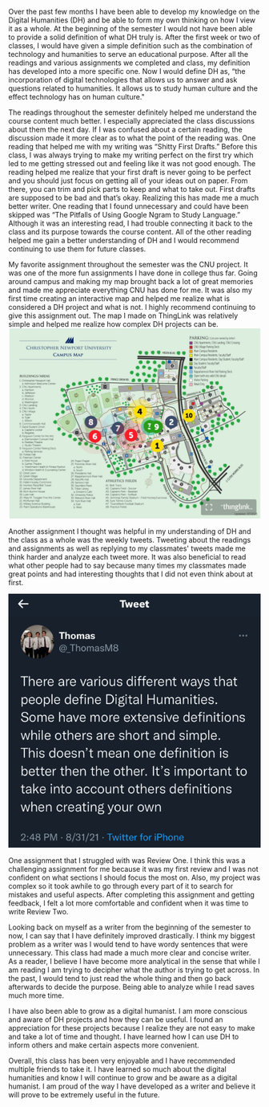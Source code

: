   Over the past few months I have been able to develop my knowledge on the Digital Humanities (DH) and be able to form my own thinking on how I view it as a whole. At the beginning of the semester I would not have been able to provide a solid definition of what DH truly is. After the first week or two of classes, I would have given a simple definition such as the combination of technology and humanities to serve an educational purpose. After all the readings and various assignments we completed and class, my definition has developed into a more specific one. Now I would define DH as, “the incorporation of digital technologies that allows us to answer and ask questions related to humanities. It allows us to study human culture and the effect technology has on human culture."
  
  The readings throughout the semester definitely helped me understand the course content much better. I especially appreciated the class discussions about them the next day. If I was confused about a certain reading, the discussion made it more clear as to what the point of the reading was. One reading that helped me with my writing was “Shitty First Drafts.” Before this class, I was always trying to make my writing perfect on the first try which led to me getting stressed out and feeling like it was not good enough. The reading helped me realize that your first draft is never going to be perfect and you should just focus on getting all of your ideas out on paper. From there, you can trim and pick parts to keep and what to take out. First drafts are supposed to be bad and that’s okay. Realizing this has made me a much better writer.
One reading that I found unnecessary and could have been skipped was “The Pitfalls of Using Google Ngram to Study Language.” Although it was an interesting read, I had trouble connecting it back to the class and its purpose towards the course content. All of the other reading helped me gain a better understanding of DH and I would recommend continuing to use them for future classes.

  My favorite assignment throughout the semester was the CNU project. It was one of the more fun assignments I have done in college thus far. Going around campus and making my map brought back a lot of great memories and made me appreciate everything CNU has done for me. It was also my first time creating an interactive map and helped me realize what is considered a DH project and what is not. I highly recommend continuing to give this assignment out. The map I made on ThingLink was relatively simple and helped me realize how complex DH projects can be.![ThingLink Map](https://raw.githubusercontent.com/Thomas-Mark/TMark/main/images/ThingLink%20map.JPG)
  
  Another assignment I thought was helpful in my understanding of DH and the class as a whole was the weekly tweets. Tweeting about the readings and assignments as well as replying to my classmates' tweets made me think harder and analyze each tweet more. It was also beneficial to read what other people had to say because many times my classmates made great points and had interesting thoughts that I did not even think about at first. 
  
  ![Tweets](https://raw.githubusercontent.com/Thomas-Mark/TMark/main/images/thomas%20tweets%20week%202%202%20(2).PNG)

  One assignment that I struggled with was Review One. I think this was a challenging assignment for me because it was my first review and I was not confident on what sections I should focus the most on. Also, my project was complex so it took awhile to go through every part of it to search for mistakes and useful aspects. After completing this assignment and getting feedback, I felt a lot more comfortable and confident when it was time to write Review Two.

  Looking back on myself as a writer from the beginning of the semester to now, I can say that I have definitely improved drastically. I think my biggest problem as a writer was I would tend to have wordy sentences that were unnecessary. This class had made a much more clear and concise writer. As a reader, I believe I have become more analytical in the sense that while I am reading I am trying to decipher what the author is trying to get across. In the past, I would tend to just read the whole thing and then go back afterwards to decide the purpose. Being able to analyze while I read saves much more time.
  
  I have also been able to grow as a digital humanist. I am more conscious and aware of DH projects and how they can be useful. I found an appreciation for these projects because I realize they are not easy to make and take a lot of time and thought. I have learned how I can use DH to inform others and make certain aspects more convenient.
  
  Overall, this class has been very enjoyable and I have recommended multiple friends to take it. I have learned so much about the digital humanities and know I will continue to grow and be aware as a digital humanist. I am proud of the way I have developed as a writer and believe it will prove to be extremely useful in the future. 

